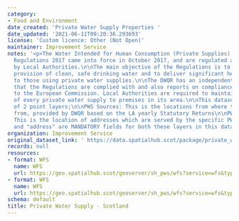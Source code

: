 ```yaml
---
category:
- Food and Environment
date_created: 'Private Water Supply Properties '
date_updated: '2021-06-11T09:20:36.293693'
license: 'Custom licence: Other (Not Open)'
maintainer: Improvement Service
notes: '<p>The Water Intended for Human Consumption (Private Supplies) (Scotland)
  Regulations 2017 came into force in October 2017, and are regulated and enforced
  by Local Authorities.\n\nThe main objective of the Regulations is to ensure the
  provision of clean, safe drinking water and to deliver significant health benefits
  to those using private water supplies.\n\nThe DWQR has an independent role in verifying
  that the Regulations are complied with and also reports on compliance with the Regulations
  to the European Commission. Local Authorities are required to maintain a register
  of every private water supply to premises in its area.\n\nThis dataset consists
  of 2 point layers;\n\nPWS Sources: This is the locations from where the PWS originates
  from, provided by DWQR based on the LA yearly Statutory Returns\n\nPWS properties:
  This is the location of addresses which are served by the specific PWS source.\n\n"UPRN"
  and "address" are MANDATORY fields for both these layers in this dataset.</p>'
organization: Improvement Service
original_dataset_link: ' https://data.spatialhub.scot/package/private_water_supply-is'
records: null
resources:
- format: WFS
  name: WFS
  url: https://geo.spatialhub.scot/geoserver/sh_pws/wfs?service=wfs&typeName=sh_pws:pub_pwsp
- format: WFS
  name: WFS
  url: https://geo.spatialhub.scot/geoserver/sh_pws/wfs?service=wfs&typeName=sh_pws:pub_pwss
schema: default
title: Private Water Supply - Scotland
---
```

